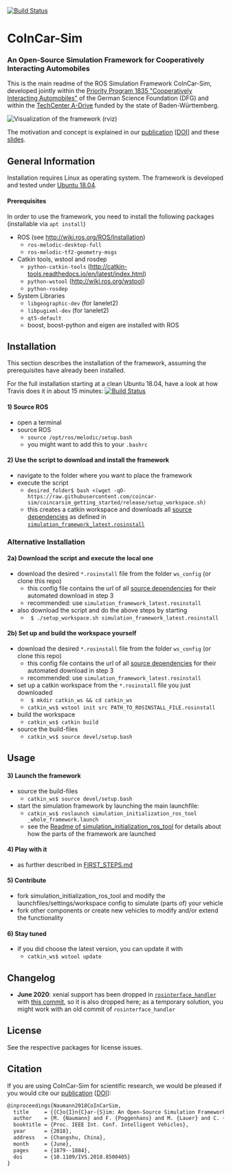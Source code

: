 [![Build Status](https://api.travis-ci.org/coincar-sim/coincarsim_getting_started.svg?branch=release)](https://travis-ci.org/coincar-sim/coincarsim_getting_started)

# CoInCar-Sim
### An Open-Source Simulation Framework for Cooperatively Interacting Automobiles

This is the main readme of the ROS Simulation Framework CoInCar-Sim, developed jointly within the [Priority Program 1835 "Cooperatively Interacting Automobiles"](http://www.coincar.de/) of the German Science Foundation (DFG) and within the [TechCenter A-Drive](http://tcadrive.de/) funded by the state of Baden-Württemberg.

![Visualization of the framework (rviz)](doc/framework-rviz.png)

The motivation and concept is explained in our [publication](http://www.mrt.kit.edu/z/publ/download/2018/Naumann2018CoInCarSim.pdf) [[DOI](http://dx.doi.org/10.1109/IVS.2018.8500405)] and these [slides](doc/introductory_slides.html).

## General Information
Installation requires Linux as operating system. The framework is developed and tested under [Ubuntu 18.04](http://releases.ubuntu.com/18.04/).

#### Prerequisites
In order to use the framework, you need to install the following packages (installable via `apt install`)
* ROS (see http://wiki.ros.org/ROS/Installation)
  * `ros-melodic-desktop-full`
  * `ros-melodic-tf2-geometry-msgs`
* Catkin tools, wstool and rosdep
  * `python-catkin-tools` (http://catkin-tools.readthedocs.io/en/latest/index.html)
  * `python-wstool` (http://wiki.ros.org/wstool)
  * `python-rosdep`
* System Libraries
  * `libgeographic-dev` (for lanelet2)
  * `libpugixml-dev` (for lanelet2)
  * `qt5-default`
  * boost, boost-python and eigen are installed with ROS

## Installation
This section describes the installation of the framework, assuming the prerequisites have already been installed.

For the full installation starting at a clean Ubuntu 18.04, have a look at how Travis does it in about 15 minutes: [![Build Status](https://api.travis-ci.org/coincar-sim/coincarsim_getting_started.svg?branch=release)](https://travis-ci.org/coincar-sim/coincarsim_getting_started)

#### 1) Source ROS
* open a terminal
* source ROS
  * `source /opt/ros/melodic/setup.bash`
  * you might want to add this to your `.bashrc`

#### 2) Use the script to download and install the framework
* navigate to the folder where you want to place the framework
* execute the script
  * `desired_folder$ bash <(wget -qO- https://raw.githubusercontent.com/coincar-sim/coincarsim_getting_started/release/setup_workspace.sh)`
  * this creates a catkin workspace and downloads all [source dependencies](OVERVIEW_COMPONENTS.md) as defined in [`simulation_framework_latest.rosinstall`](ws_config/simulation_framework_latest.rosinstall)

### Alternative Installation

#### 2a) Download the script and execute the local one
* download the desired `*.rosinstall` file from the folder `ws_config` (or clone this repo)
  * this config file contains the url of all [source dependencies](OVERVIEW_COMPONENTS.md) for their automated download in step 3
  * recommended: use `simulation_framework_latest.rosinstall`
* also download the script and do the above steps by starting
  * ` $ ./setup_workspace.sh simulation_framework_latest.rosinstall`  

#### 2b) Set up and build the workspace yourself
* download the desired `*.rosinstall` file from the folder `ws_config` (or clone this repo)
  * this config file contains the url of all [source dependencies](OVERVIEW_COMPONENTS.md) for their automated download in step 3
  * recommended: use `simulation_framework_latest.rosinstall`
* set up a catkin workspace from the `*.rosinstall` file you just downloaded
  * ` $ mkdir catkin_ws && cd catkin_ws`
  * `catkin_ws$ wstool init src PATH_TO_ROSINSTALL_FILE.rosinstall`
* build the workspace
  * `catkin_ws$ catkin build`
* source the build-files
  * `catkin_ws$ source devel/setup.bash`

## Usage
#### 3) Launch the framework
* source the build-files
  * `catkin_ws$ source devel/setup.bash`
* start the simulation framework by launching the main launchfile:
  * `catkin_ws$ roslaunch simulation_initialization_ros_tool _whole_framework.launch`
  * see the [Readme of simulation_initialization_ros_tool](https://github.com/coincar-sim/simulation_initialization_ros_tool/blob/release/README.md) for details about how the parts of the framework are launched

#### 4) Play with it
* as further described in [FIRST_STEPS.md](FIRST_STEPS.md)

#### 5) Contribute
* fork simulation_initialization_ros_tool and modify the launchfiles/settings/workspace config to simulate (parts of) your vehicle
* fork other components or create new vehicles to modify and/or extend the functionality

#### 6) Stay tuned
* if you did choose the latest version, you can update it with
  * `catkin_ws$ wstool update`

## Changelog
- **June 2020**: xenial support has been dropped in [`rosinterface_handler`](https://github.com/KIT-MRT/rosinterface_handler) with [this commit](https://github.com/KIT-MRT/rosinterface_handler/commit/169e83266be8d105e87f4aa2be1a73b1a709aa02), so it is also dropped here; as a temporary solution, you might work with an old commit of `rosinterface_handler`

## License
See the respective packages for license issues.

## Citation
If you are using CoInCar-Sim for scientific research, we would be pleased if you would cite our [publication](http://www.mrt.kit.edu/z/publ/download/2018/Naumann2018CoInCarSim.pdf) [[DOI](http://dx.doi.org/10.1109/IVS.2018.8500405)]:
```latex
@inproceedings{Naumann2018CoInCarSim,
  title     = {{C}o{I}n{C}ar-{S}im: An Open-Source Simulation Framework for Cooperatively Interacting Automobiles},
  author    = {M. {Naumann} and F. {Poggenhans} and M. {Lauer} and C. {Stiller}},
  booktitle = {Proc. IEEE Int. Conf. Intelligent Vehicles},
  year      = {2018},
  address   = {Changshu, China},
  month     = {June},
  pages     = {1879--1884},
  doi       = {10.1109/IVS.2018.8500405}
}
```
